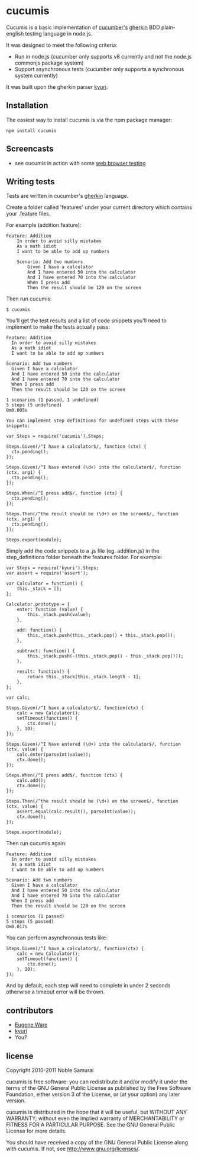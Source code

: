 # cucumis

Cucumis is a basic implementation of [cucumber's](http://cukes.info) [gherkin](https://github.com/aslakhellesoy/cucumber/wiki/gherkin) BDD plain-english testing language in node.js. 

It was designed to meet the following criteria:

- Run in node.js (cucumber only supports v8 currently and not the node.js commonjs package system)
- Support asynchronous tests (cucumber only supports a synchronous system currently)

It was built upon the gherkin parser [kyuri](https://github.com/nodejitsu/kyuri).

## Installation

The easiest way to install cucumis is via the npm package manager:

	npm install cucumis

## Screencasts

- see cucumis in action with some [web browser testing](http://screencast.com/t/AepofsIZ)

## Writing tests

Tests are written in cucumber's [gherkin](https://github.com/aslakhellesoy/cucumber/wiki/gherkin) language.

Create a folder called 'features' under your current directory which contains your .feature files.

For example (addition.feature):

	Feature: Addition
		In order to avoid silly mistakes
		As a math idiot
		I want to be able to add up numbers

		Scenario: Add two numbers
			Given I have a calculator
			And I have entered 50 into the calculator
			And I have entered 70 into the calculator
			When I press add
			Then the result should be 120 on the screen

Then run cucumis:

	$ cucumis

You'll get the test results and a list of code snippets you'll need to implement to make the tests actually pass:

	Feature: Addition
	  In order to avoid silly mistakes
	  As a math idiot
	  I want to be able to add up numbers
	  
	Scenario: Add two numbers
	  Given I have a calculator
	  And I have entered 50 into the calculator
	  And I have entered 70 into the calculator
	  When I press add
	  Then the result should be 120 on the screen

	1 scenarios (1 passed, 1 undefined)
	5 steps (5 undefined)
	0m0.005s

	You can implement step definitions for undefined steps with these snippets:

	var Steps = require('cucumis').Steps;

	Steps.Given(/^I have a calculator$/, function (ctx) {
	  ctx.pending();
	});

	Steps.Given(/^I have entered (\d+) into the calculator$/, function (ctx, arg1) {
	  ctx.pending();
	});

	Steps.When(/^I press add$/, function (ctx) {
	  ctx.pending();
	});

	Steps.Then(/^the result should be (\d+) on the screen$/, function (ctx, arg1) {
	  ctx.pending();
	});

	Steps.export(module);

Simply add the code snippets to a .js file (eg. addition.js) in the step_definitions folder beneath the features folder. For example:

	var Steps = require('kyuri').Steps;
	var assert = require('assert');

	var Calculator = function() {
		this._stack = [];
	};

	Calculator.prototype = {
		enter: function (value) {
			this._stack.push(value);
		},

		add: function() {
			this._stack.push(this._stack.pop() + this._stack.pop());
		},

		subtract: function() {
			this._stack.push(-(this._stack.pop() - this._stack.pop()));
		},

		result: function() {
			return this._stack[this._stack.length - 1];
		},
	};

	var calc;

	Steps.Given(/^I have a calculator$/, function(ctx) {
		calc = new Calculator();
		setTimeout(function() {
			ctx.done();
		}, 10);
	});

	Steps.Given(/^I have entered (\d+) into the calculator$/, function (ctx, value) {
		calc.enter(parseInt(value));
		ctx.done();
	});

	Steps.When(/^I press add$/, function (ctx) {
		calc.add();
		ctx.done();
	});

	Steps.Then(/^the result should be (\d+) on the screen$/, function (ctx, value) {
		assert.equal(calc.result(), parseInt(value));
		ctx.done();
	});

	Steps.export(module);

Then run cucumis again:

	Feature: Addition
	  In order to avoid silly mistakes
	  As a math idiot
	  I want to be able to add up numbers
	  
	Scenario: Add two numbers
	  Given I have a calculator
	  And I have entered 50 into the calculator
	  And I have entered 70 into the calculator
	  When I press add
	  Then the result should be 120 on the screen

	1 scenarios (1 passed)
	5 steps (5 passed)
	0m0.017s

You can perform asynchronous tests like:

	Steps.Given(/^I have a calculator$/, function(ctx) {
		calc = new Calculator();
		setTimeout(function() {
			ctx.done();
		}, 10);
	});

And by default, each step will need to complete in under 2 seconds otherwise a timeout error will be thrown.

## contributors
 - [Eugene Ware](http://eugeneware.com)
 - [kyuri](https://github.com/nodejitsu/kyuri)
 - You?

## license

Copyright 2010-2011 Noble Samurai

cucumis is free software: you can redistribute it and/or modify it under the terms of the GNU General Public License as published by the Free Software Foundation, either version 3 of the License, or (at your option) any later version.

cucumis is distributed in the hope that it will be useful, but WITHOUT ANY WARRANTY; without even the implied warranty of MERCHANTABILITY or FITNESS FOR A PARTICULAR PURPOSE.  See the GNU General Public License for more details.

You should have received a copy of the GNU General Public License along with cucumis.  If not, see http://www.gnu.org/licenses/.

